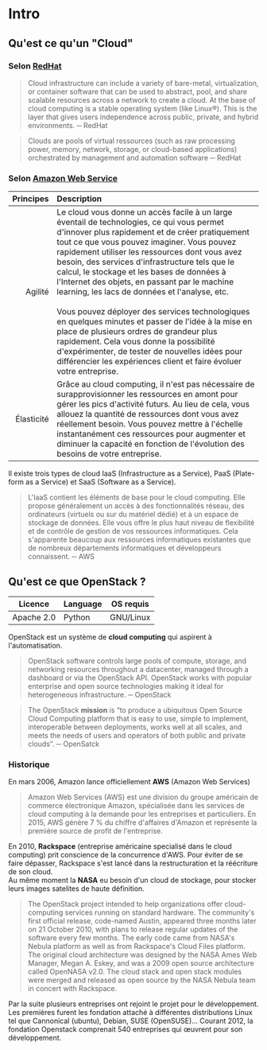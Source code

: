 # Intro

## Qu'est ce qu'un "Cloud"

### Selon [RedHat](https://www.redhat.com/en/topics/cloud-computing/cloud-vs-virtualization)

> Cloud infrastructure can include a variety of bare-metal, virtualization, or container software that can be used to abstract, pool, and share scalable resources across a network to create a cloud. At the base of cloud computing is a stable operating system (like Linux®). This is the layer that gives users independence across public, private, and hybrid environments. ─ RedHat

> Clouds are pools of virtual ressources (such as raw processing power, memory, network, storage, or cloud-based applications) orchestrated by management and automation software ─ RedHat


### Selon [Amazon Web Service](https://aws.amazon.com/fr/what-is-cloud-computing/)

| Principes  |  Description |
|----:|:----|
|Agilité|  Le cloud vous donne un accès facile à un large éventail de technologies, ce qui vous permet d'innover plus rapidement et de créer pratiquement tout ce que vous pouvez imaginer. Vous pouvez rapidement utiliser les ressources dont vous avez besoin, des services d'infrastructure tels que le calcul, le stockage et les bases de données à l'Internet des objets, en passant par le machine learning, les lacs de données et l'analyse, etc. <br><br>Vous pouvez déployer des services technologiques en quelques minutes et passer de l'idée à la mise en place de plusieurs ordres de grandeur plus rapidement. Cela vous donne la possibilité d'expérimenter, de tester de nouvelles idées pour différencier les expériences client et faire évoluer votre entreprise. |
| Élasticité| Grâce au cloud computing, il n'est pas nécessaire de surapprovisionner les ressources en amont pour gérer les pics d'activité futurs. Au lieu de cela, vous allouez la quantité de ressources dont vous avez réellement besoin. Vous pouvez mettre à l'échelle instantanément ces ressources pour augmenter et diminuer la capacité en fonction de l'évolution des besoins de votre entreprise.|

Il existe trois types de cloud IaaS (Infrastructure as a Service), PaaS (Plate-form as a Service) et SaaS (Software as a Service).

> L'IaaS contient les éléments de base pour le cloud computing. Elle propose généralement un accès à des fonctionnalités réseau, des ordinateurs (virtuels ou sur du matériel dédié) et à un espace de stockage de données. Elle vous offre le plus haut niveau de flexibilité et de contrôle de gestion de vos ressources informatiques. Cela s'apparente beaucoup aux ressources informatiques existantes que de nombreux départements informatiques et développeurs connaissent. ─ AWS



## Qu'est ce que OpenStack ?

| Licence | Language | OS requis |
|---------|----------|-----------|
| Apache 2.0| Python | GNU/Linux |


OpenStack est un système de **cloud computing** qui aspirent à l'automatisation.


> OpenStack software controls large pools of compute, storage, and networking resources throughout a datacenter, managed through a dashboard or via the OpenStack API. OpenStack works with popular enterprise and open source technologies making it ideal for heterogeneous infrastructure. ─ OpenStack

> The OpenStack **mission** is “to produce a ubiquitous Open Source Cloud Computing platform that is easy to use, simple to implement, interoperable between deployments, works well at all scales, and meets the needs of users and operators of both public and private clouds”. ─ OpenSatck

### Historique

En mars 2006, Amazon lance officiellement **AWS** (Amazon Web Services)

> Amazon Web Services (AWS) est une division du groupe américain de commerce électronique Amazon, spécialisée dans les services de cloud computing à la demande pour les entreprises et particuliers. En 2015, AWS génère 7 % du chiffre d'affaires d'Amazon et représente la première source de profit de l'entreprise.

En 2010, **Rackspace** (entreprise américaine specialisé dans le cloud computing) prit conscience de la concurrence d'AWS. Pour éviter de se faire dépasser, Rackspace s'est lancé dans la restructuration et la réécriture de son cloud.  
Au même moment la **NASA** eu besoin d'un cloud de stockage, pour stocker leurs images satelites de haute définition.  

> The OpenStack project intended to help organizations offer cloud-computing services running on standard hardware. The community's first official release, code-named Austin, appeared three months later on 21 October 2010, with plans to release regular updates of the software every few months. The early code came from NASA's Nebula platform as well as from Rackspace's Cloud Files platform. The original cloud architecture was designed by the NASA Ames Web Manager, Megan A. Eskey, and was a 2009 open source architecture called OpenNASA v2.0. The cloud stack and open stack modules were merged and released as open source by the NASA Nebula team in concert with Rackspace.

Par la suite plusieurs entreprises ont rejoint le projet pour le développement. Les premières furent les fondation attaché à différentes distributions Linux tel que Cannonical (ubuntu), Debian, SUSE (OpenSUSE)... Courant 2012, la fondation Openstack comprenait 540 entreprises qui œuvrent pour son développement.
